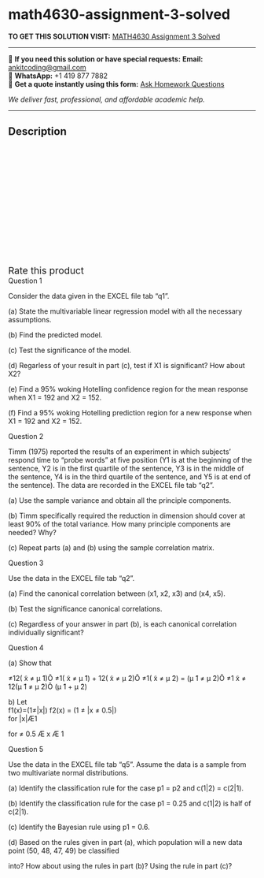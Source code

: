 # math4630-assignment-3-solved
**TO GET THIS SOLUTION VISIT:** [MATH4630 Assignment 3 Solved](https://www.ankitcodinghub.com/product/math4630-assignment-2-solved-2/)


---

📩 **If you need this solution or have special requests:** **Email:** ankitcoding@gmail.com  
📱 **WhatsApp:** +1 419 877 7882  
📄 **Get a quote instantly using this form:** [Ask Homework Questions](https://www.ankitcodinghub.com/services/ask-homework-questions/)

*We deliver fast, professional, and affordable academic help.*

---

<h2>Description</h2>



<div class="kk-star-ratings kksr-auto kksr-align-center kksr-valign-top" data-payload="{&quot;align&quot;:&quot;center&quot;,&quot;id&quot;:&quot;101516&quot;,&quot;slug&quot;:&quot;default&quot;,&quot;valign&quot;:&quot;top&quot;,&quot;ignore&quot;:&quot;&quot;,&quot;reference&quot;:&quot;auto&quot;,&quot;class&quot;:&quot;&quot;,&quot;count&quot;:&quot;0&quot;,&quot;legendonly&quot;:&quot;&quot;,&quot;readonly&quot;:&quot;&quot;,&quot;score&quot;:&quot;0&quot;,&quot;starsonly&quot;:&quot;&quot;,&quot;best&quot;:&quot;5&quot;,&quot;gap&quot;:&quot;4&quot;,&quot;greet&quot;:&quot;Rate this product&quot;,&quot;legend&quot;:&quot;0\/5 - (0 votes)&quot;,&quot;size&quot;:&quot;24&quot;,&quot;title&quot;:&quot;MATH4630 Assignment 3 Solved&quot;,&quot;width&quot;:&quot;0&quot;,&quot;_legend&quot;:&quot;{score}\/{best} - ({count} {votes})&quot;,&quot;font_factor&quot;:&quot;1.25&quot;}">

<div class="kksr-stars">

<div class="kksr-stars-inactive">
            <div class="kksr-star" data-star="1" style="padding-right: 4px">


<div class="kksr-icon" style="width: 24px; height: 24px;"></div>
        </div>
            <div class="kksr-star" data-star="2" style="padding-right: 4px">


<div class="kksr-icon" style="width: 24px; height: 24px;"></div>
        </div>
            <div class="kksr-star" data-star="3" style="padding-right: 4px">


<div class="kksr-icon" style="width: 24px; height: 24px;"></div>
        </div>
            <div class="kksr-star" data-star="4" style="padding-right: 4px">


<div class="kksr-icon" style="width: 24px; height: 24px;"></div>
        </div>
            <div class="kksr-star" data-star="5" style="padding-right: 4px">


<div class="kksr-icon" style="width: 24px; height: 24px;"></div>
        </div>
    </div>

<div class="kksr-stars-active" style="width: 0px;">
            <div class="kksr-star" style="padding-right: 4px">


<div class="kksr-icon" style="width: 24px; height: 24px;"></div>
        </div>
            <div class="kksr-star" style="padding-right: 4px">


<div class="kksr-icon" style="width: 24px; height: 24px;"></div>
        </div>
            <div class="kksr-star" style="padding-right: 4px">


<div class="kksr-icon" style="width: 24px; height: 24px;"></div>
        </div>
            <div class="kksr-star" style="padding-right: 4px">


<div class="kksr-icon" style="width: 24px; height: 24px;"></div>
        </div>
            <div class="kksr-star" style="padding-right: 4px">


<div class="kksr-icon" style="width: 24px; height: 24px;"></div>
        </div>
    </div>
</div>


<div class="kksr-legend" style="font-size: 19.2px;">
            <span class="kksr-muted">Rate this product</span>
    </div>
    </div>
<div class="page" title="Page 3">
<div class="layoutArea">
<div class="column">
Question 1

Consider the data given in the EXCEL file tab “q1”.

(a) State the multivariable linear regression model with all the necessary assumptions.

(b) Find the predicted model.

(c) Test the significance of the model.

(d) Regarless of your result in part (c), test if X1 is significant? How about X2?

(e) Find a 95% woking Hotelling confidence region for the mean response when X1 = 192 and X2 = 152.

(f) Find a 95% woking Hotelling prediction region for a new response when X1 = 192 and X2 = 152.

<div class="page" title="Page 9">
<div class="layoutArea">
<div class="column">
Question 2

Timm (1975) reported the results of an experiment in which subjects’ respond time to “probe words” at five position (Y1 is at the beginning of the sentence, Y2 is in the first quartile of the sentence, Y3 is in the middle of the sentence, Y4 is in the third quartile of the sentence, and Y5 is at end of the sentence). The data are recorded in the EXCEL file tab “q2”.

(a) Use the sample variance and obtain all the principle components.

(b) Timm specifically required the reduction in dimension should cover at least 90% of the total variance. How many principle components are needed? Why?

(c) Repeat parts (a) and (b) using the sample correlation matrix.

<div class="page" title="Page 12">
<div class="layoutArea">
<div class="column">
Question 3

Use the data in the EXCEL file tab “q2”.

(a) Find the canonical correlation between (x1, x2, x3) and (x4, x5).

(b) Test the significance canonical correlations.

(c) Regardless of your answer in part (b), is each canonical correlation individually significant?

<div class="page" title="Page 16">
<div class="section">
<div class="layoutArea">
<div class="column">
Question 4

(a) Show that

≠12( ̃x ≠ μ ̃1)Õ ≠1( ̃x ≠ μ ̃1) + 12( ̃x ≠ μ ̃2)Õ ≠1( ̃x ≠ μ ̃2) = (μ ̃1 ≠ μ ̃2)Õ ≠1 ̃x ≠ 12(μ ̃1 ≠ μ ̃2)Õ (μ ̃1 + μ ̃2)

<div class="page" title="Page 16">
<div class="section">
<div class="layoutArea">
<div class="column">
b) Let

<div class="page" title="Page 16">
<div class="section">
<div class="layoutArea">
<div class="column">
f1(x)=(1≠|x|) f2(x) = (1 ≠ |x ≠ 0.5|)

</div>
<div class="column">
for |x|Æ1

for ≠ 0.5 Æ x Æ 1

<div class="page" title="Page 18">
<div class="layoutArea">
<div class="column">
Question 5

Use the data in the EXCEL file tab “q5”. Assume the data is a sample from two multivariate normal distributions.

(a) Identify the classification rule for the case p1 = p2 and c(1|2) = c(2|1).

(b) Identify the classification rule for the case p1 = 0.25 and c(1|2) is half of c(2|1).

(c) Identify the Bayesian rule using p1 = 0.6.

(d) Based on the rules given in part (a), which population will a new data point (50, 48, 47, 49) be classified

into? How about using the rules in part (b)? Using the rule in part (c)?

</div>
</div>
</div>
</div>
</div>
</div>
</div>
</div>
</div>
</div>
</div>
</div>
</div>
</div>
</div>
</div>
</div>
</div>
</div>
</div>
</div>
</div>
</div>
</div>
